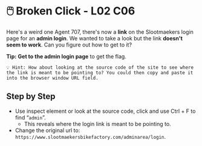 # 🖱️ Broken Click - L02 C06

Here's a weird one Agent 707, there's now a **link** on the Slootmaekers login page for an **admin login**. We wanted to take a look but the link **doesn't seem to work**. Can you figure out how to get to it?

**Tip:** **Get to the admin login page** to get the flag.

```
💡 Hint: How about looking at the source code of the site to see where the link is meant to be pointing to? You could then copy and paste it into the browser window URL field.
```

## Step by Step

- Use inspect element or look at the source code, click and use Ctrl + F to find “`admin`”.
    - This reveals where the login link is meant to be pointing to.
- Change the original url to: `https://www.slootmaekersbikefactory.com/adminarea/login`.
